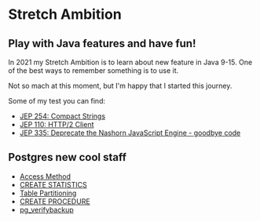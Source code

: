 # Stretch Ambition
## Play with Java features and have fun!

In 2021 my Stretch Ambition is to learn about new feature in Java 9-15. 
One of the best ways to remember something is to use it. 

Not so mach at this moment, but I'm happy that I started this journey.

Some of my test you can find:

- [JEP 254: Compact Strings](Java-9-JEP254-Compact_Strings)
- [JEP 110: HTTP/2 Client](Java-9-JEP110-HTTP2_Client)
- [JEP 335: Deprecate the Nashorn JavaScript Engine - goodbye code](Java-11-JEP335-Deprecate_the_Nashorn_JavaScript_Engin)

## Postgres new cool staff

- [Access Method](PostgreSQL-10-ACCESS_METHOD)
- [CREATE STATISTICS](PostgreSQL-10-CREATE_STATISTICS)
- [Table Partitioning](PostgreSQL-10-Table_Partitioning)
- [CREATE PROCEDURE](PostgreSQL-11-CREATE_PROCEDURE)
- [pg_verifybackup](PostgreSQL-13-pg_verifybackup)
